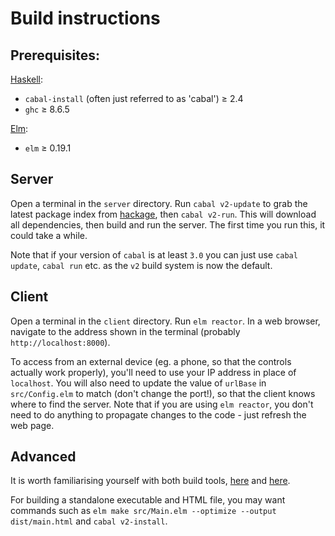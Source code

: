 Build instructions
==================

Prerequisites:
--------------

[Haskell](https://www.haskell.org/):
- `cabal-install` (often just referred to as 'cabal') ≥ 2.4
- `ghc` ≥ 8.6.5

[Elm](https://elm-lang.org/):
- `elm` ≥ 0.19.1

Server
------

Open a terminal in the `server` directory. Run `cabal v2-update` to grab the latest package index from [hackage](https://hackage.haskell.org/), then `cabal v2-run`. This will download all dependencies, then build and run the server. The first time you run this, it could take a while.

Note that if your version of `cabal` is at least `3.0` you can just use `cabal update`, `cabal run` etc. as the `v2` build system is now the default.

Client
------

Open a terminal in the `client` directory. Run `elm reactor`. In a web browser, navigate to the address shown in the terminal (probably `http://localhost:8000`).

To access from an external device (eg. a phone, so that the controls actually work properly), you'll need to use your IP address in place of `localhost`. You will also need to update the value of `urlBase` in `src/Config.elm` to match (don't change the port!), so that the client knows where to find the server. Note that if you are using `elm reactor`, you don't need to do anything to propagate changes to the code - just refresh the web page.

Advanced
--------

It is worth familiarising yourself with both build tools, [here](https://www.haskell.org/cabal/users-guide/nix-local-build-overview.html) and [here](https://guide.elm-lang.org/install/elm.html).

For building a standalone executable and HTML file, you may want commands such as `elm make src/Main.elm --optimize --output dist/main.html` and `cabal v2-install`.

